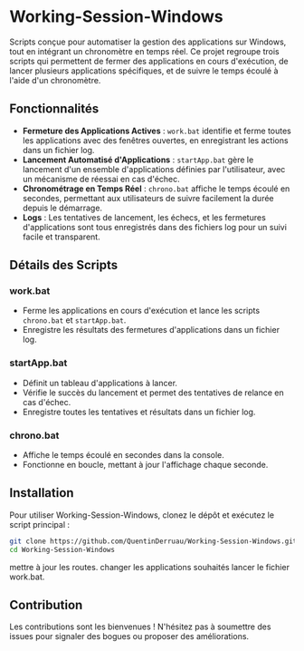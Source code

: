 # Working-Session-Windows
Scripts conçue pour automatiser la gestion des applications sur Windows, tout en intégrant un chronomètre en temps réel. Ce projet regroupe trois scripts qui permettent de fermer des applications en cours d'exécution, de lancer plusieurs applications spécifiques, et de suivre le temps écoulé à l'aide d'un chronomètre.

## Fonctionnalités

- **Fermeture des Applications Actives** : `work.bat` identifie et ferme toutes les applications avec des fenêtres ouvertes, en enregistrant les actions dans un fichier log.
- **Lancement Automatisé d'Applications** : `startApp.bat` gère le lancement d'un ensemble d'applications définies par l'utilisateur, avec un mécanisme de réessai en cas d'échec.
- **Chronométrage en Temps Réel** : `chrono.bat` affiche le temps écoulé en secondes, permettant aux utilisateurs de suivre facilement la durée depuis le démarrage.
- **Logs** : Les tentatives de lancement, les échecs, et les fermetures d'applications sont tous enregistrés dans des fichiers log pour un suivi facile et transparent.

## Détails des Scripts

### work.bat
- Ferme les applications en cours d'exécution et lance les scripts `chrono.bat` et `startApp.bat`.
- Enregistre les résultats des fermetures d'applications dans un fichier log.

### startApp.bat
- Définit un tableau d'applications à lancer.
- Vérifie le succès du lancement et permet des tentatives de relance en cas d'échec.
- Enregistre toutes les tentatives et résultats dans un fichier log.

### chrono.bat
- Affiche le temps écoulé en secondes dans la console.
- Fonctionne en boucle, mettant à jour l'affichage chaque seconde.

## Installation

Pour utiliser Working-Session-Windows, clonez le dépôt et exécutez le script principal :

```bash
git clone https://github.com/QuentinDerruau/Working-Session-Windows.git
cd Working-Session-Windows
```

mettre à jour les routes.
changer les applications souhaités
lancer le fichier work.bat.

## Contribution
Les contributions sont les bienvenues ! N'hésitez pas à soumettre des issues pour signaler des bogues ou proposer des améliorations.
